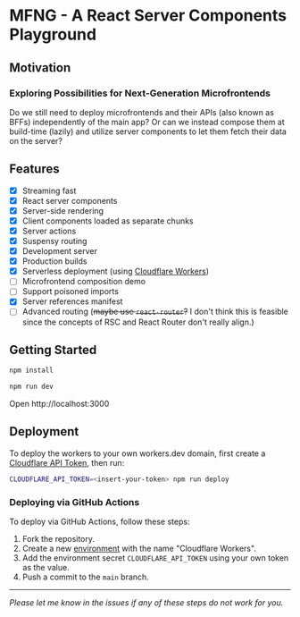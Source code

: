 # MFNG - A React Server Components Playground

## Motivation

### Exploring Possibilities for Next-Generation Microfrontends

Do we still need to deploy microfrontends and their APIs (also known as BFFs)
independently of the main app? Or can we instead compose them at build-time
(lazily) and utilize server components to let them fetch their data on the
server?

## Features

- [x] Streaming fast
- [x] React server components
- [x] Server-side rendering
- [x] Client components loaded as separate chunks
- [x] Server actions
- [x] Suspensy routing
- [x] Development server
- [x] Production builds
- [x] Serverless deployment (using
      [Cloudflare Workers](https://workers.cloudflare.com))
- [ ] Microfrontend composition demo
- [ ] Support poisoned imports
- [x] Server references manifest
- [ ] Advanced routing (~~maybe use `react-router`?~~ I don't think this is
      feasible since the concepts of RSC and React Router don't really align.)

## Getting Started

```sh
npm install
```

```sh
npm run dev
```

Open http://localhost:3000

## Deployment

To deploy the workers to your own workers.dev domain, first create a
[Cloudflare API Token](https://developers.cloudflare.com/fundamentals/api/get-started/create-token/),
then run:

```sh
CLOUDFLARE_API_TOKEN=<insert-your-token> npm run deploy
```

### Deploying via GitHub Actions

To deploy via GitHub Actions, follow these steps:

1. Fork the repository.
2. Create a new
   [environment](https://docs.github.com/en/actions/deployment/targeting-different-environments/using-environments-for-deployment)
   with the name "Cloudflare Workers".
3. Add the environment secret `CLOUDFLARE_API_TOKEN` using your own token as the
   value.
4. Push a commit to the `main` branch.

---

_Please let me know in the issues if any of these steps do not work for you._
